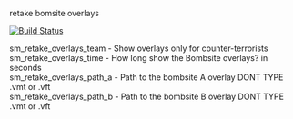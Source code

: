 retake bomsite overlays
  
[![Build Status](https://img.shields.io/travis/shanapu/retake-overlays/master.svg?style=flat-square)](https://travis-ci.org/shanapu/retake-overlays?branch=master)
  

sm_retake_overlays_team - Show overlays only for counter-terrorists  
sm_retake_overlays_time - How long show the Bombsite overlays? in seconds  
sm_retake_overlays_path_a - Path to the bombsite A overlay DONT TYPE .vmt or .vft  
sm_retake_overlays_path_b - Path to the bombsite B overlay DONT TYPE .vmt or .vft  